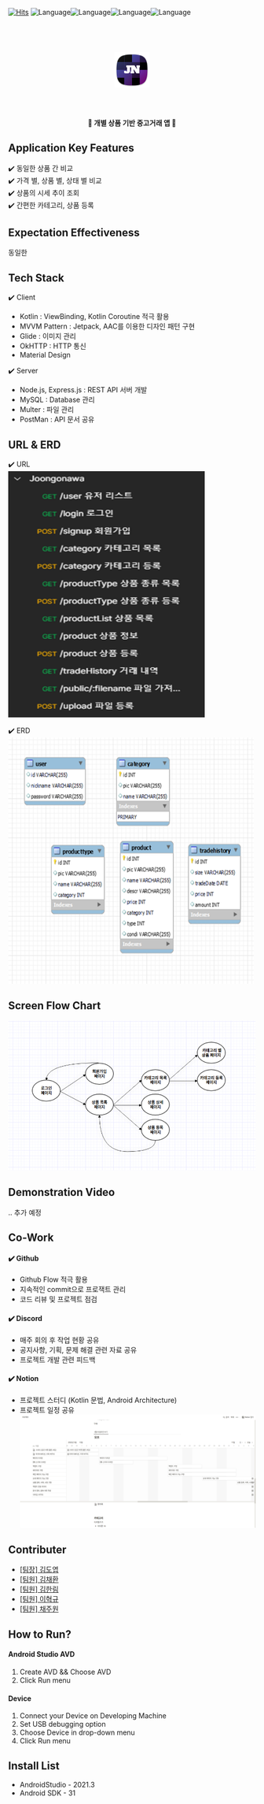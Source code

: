 [![Hits](https://hits.seeyoufarm.com/api/count/incr/badge.svg?url=https%3A%2F%2Fgithub.com%2FDYGames%2FJoongonawa&count_bg=%2379C83D&title_bg=%23555555&icon=&icon_color=%23E7E7E7&title=hits&edge_flat=false)](https://hits.seeyoufarm.com)
![Language](https://img.shields.io/badge/laguage-Kotlin-blue)![Language](https://img.shields.io/badge/framework-AndroidStudio-orange)![Language](https://img.shields.io/badge/laguage-MySQL-yellow)![Language](https://img.shields.io/badge/laguage-XML-red)

<h1 align="center">
  <br>
  <img src="https://github.com/DYGames/Joongonawa/blob/master/app/src/main/res/mipmap-hdpi/ic_launcher.png" alt="Markdownify"></a>
  <br>
  <br>
</h1>

<h4 align="center">🎰 개별 상품 기반 중고거래 앱 🚀</h4>



## Application Key Features

✔️ 동일한 상품 간 비교   
✔️ 가격 별, 상품 별, 상태 별 비교  
✔️ 상품의 시세 추이 조회  
✔️ 간편한 카테고리, 상품 등록

## Expectation Effectiveness

동일한


## Tech Stack

✔️ Client
- Kotlin : ViewBinding, Kotlin Coroutine 적극 활용  
- MVVM Pattern : Jetpack, AAC를 이용한 디자인 패턴 구현  
- Glide : 이미지 관리  
- OkHTTP : HTTP 통신  
- Material Design

✔️ Server
- Node.js, Express.js : REST API 서버 개발
- MySQL : Database 관리
- Multer : 파일 관리
- PostMan : API 문서 공유

## URL & ERD
✔️ URL  
<left><img src="https://github.com/DYGames/Joongonawa/blob/master/app/src/main/res/drawable/URI.png" width="400" height="500"></left>

✔️ ERD  
<left><img src="https://github.com/DYGames/Joongonawa/blob/master/app/src/main/res/drawable/ERD.png" width="500" height="500"></left>

## Screen Flow Chart
![Time Table](https://github.com/DYGames/Joongonawa/blob/master/app/src/main/res/drawable/FlowChart.png)

## Demonstration Video
.. 추가 예정

## Co-Work

#### ✔️ Github
- Github Flow 적극 활용
- 지속적인 commit으로 프로잭트 관리
- 코드 리뷰 및 프로젝트 점검

#### ✔️ Discord
- 매주 회의 후 작업 현황 공유
- 공지사항, 기획, 문제 해결 관련 자료 공유
- 프로젝트 개발 관련 피드백

#### ✔️ Notion
- 프로젝트 스터디 (Kotlin 문법, Android Architecture)
- 프로젝트 일정 공유 
![Time Table](https://github.com/DYGames/Joongonawa/blob/master/app/src/main/res/drawable/TimeTable.png)

## Contributer

- [[팀장] 김도엽](https://github.com/DYGames)
- [[팀원] 김채환](https://github.com/chkim417)
- [[팀원] 김한림](https://github.com/gksfla8947)
- [[팀원] 이혁규](https://github.com/ehyeok9)
- [[팀원] 채주원](https://github.com/ChaeJoowon)
  

## How to Run?

#### Android Studio AVD
1. Create AVD && Choose AVD
2. Click Run menu

#### Device
1. Connect your Device on Developing Machine
2. Set USB debugging option
3. Choose Device in drop-down menu
4. Click Run menu

## Install List
- AndroidStudio - 2021.3  
- Android SDK - 31
